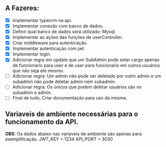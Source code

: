 ## A Fazeres:

- [x] Implementar typeorm na api.
- [x] Implementar conexão com banco de dados.
- [x] Definir qual banco de dados será utilizado: Mysql.
- [x] Implementar as ações das funções de userController.
- [x] Criar middleware para autenticação.
- [x] Implementar autenticação com jwt.
- [x] Implementar login.
- [x] Adicionar regra em update que um SubAdmin pode setar cargo apenas de funcionario para user e de user para funcionario em outros usuários que não seja ele mesmo.
- [ ] Adicionar regra: Um admin não pode ser deletado por outro admin e um subadmin não pode deletar admin nem subadmin.
- [ ] Adicionar regra: Os únicos que podem deletar usuários são os subadmin e admin.
- [ ] Final de tudo, Criar documentação para uso da mesma.

## Variaveis de ambiente necessárias para o funcionamento da API.
**OBS**: Os dados abaixo nas variaveis de ambiente são apenas para exemplificação.
JWT_KEY = 1234
API_PORT = 3030